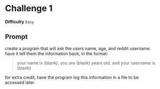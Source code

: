 # Challenge 1
**Difficulty** `Easy`

## Prompt

create a program that will ask the users name, age, and reddit username. have it tell them the information back, in the format:

> your name is (blank), you are (blank) years old, and your username is (blank)

for extra credit, have the program log this information in a file to be accessed later.